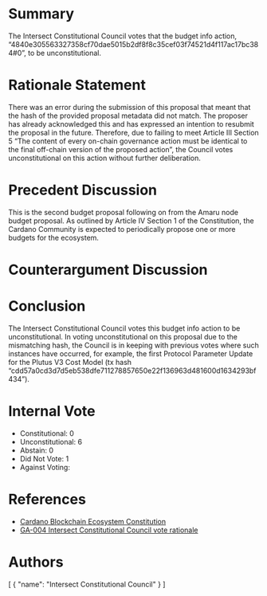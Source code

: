 
# Summary

The Intersect Constitutional Council votes that the budget info action, “4840e305563327358cf70dae5015b2df8f8c35cef03f74521d4f117ac17bc384#0”, to be unconstitutional.

# Rationale Statement

There was an error during the submission of this proposal that meant that the hash of the provided proposal metadata did not match. The proposer has already acknowledged this and has expressed an intention to resubmit the proposal in the future. Therefore, due to failing to meet Article III Section 5 “The content of every on-chain governance action must be identical to the final off-chain version of the proposed action”, the Council votes unconstitutional on this action without further deliberation.

# Precedent Discussion

This is the second budget proposal following on from the Amaru node budget proposal. As outlined by Article IV Section 1 of the Constitution, the Cardano Community is expected to periodically propose one or more budgets for the ecosystem.

# Counterargument Discussion



# Conclusion

The Intersect Constitutional Council votes this budget info action to be unconstitutional. In voting unconstitutional on this proposal due to the mismatching hash, the Council is in keeping with previous votes where such instances have occurred, for example, the first Protocol Parameter Update for the Plutus V3 Cost Model (tx hash “cdd57a0cd3d7d5eb538dfe711278857650e22f136963d481600d1634293bf434”).

# Internal Vote

- Constitutional: 0
- Unconstitutional: 6
- Abstain: 0
- Did Not Vote: 1
- Against Voting: 

# References

- [Cardano Blockchain Ecosystem Constitution](ipfs://bafkreiazhhawe7sjwuthcfgl3mmv2swec7sukvclu3oli7qdyz4uhhuvmy)
- [GA-004 Intersect Constitutional Council vote rationale](https://github.com/IntersectMBO/intersect-constitutional-council/tree/main/vote-rationales/2024-11-27-ppu-oopsie)

# Authors

[
  {
    "name": "Intersect Constitutional Council"
  }
]

